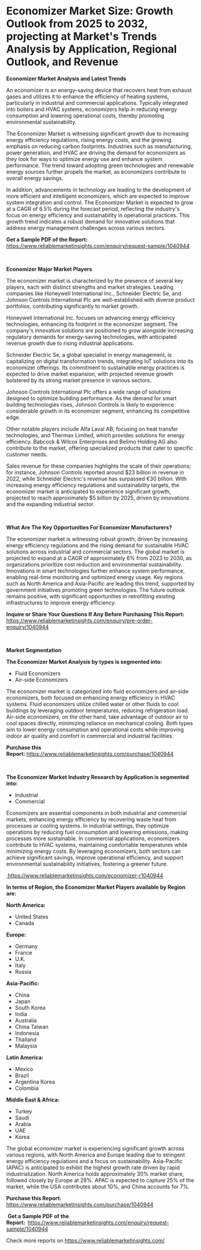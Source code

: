 <p><h1>Economizer Market Size: Growth Outlook from 2025 to 2032, projecting at Market's Trends Analysis by Application, Regional Outlook, and Revenue</h1></p><p><strong>Economizer Market Analysis and Latest Trends</strong></p>
<p><p>An economizer is an energy-saving device that recovers heat from exhaust gases and utilizes it to enhance the efficiency of heating systems, particularly in industrial and commercial applications. Typically integrated into boilers and HVAC systems, economizers help in reducing energy consumption and lowering operational costs, thereby promoting environmental sustainability.</p><p>The Economizer Market is witnessing significant growth due to increasing energy efficiency regulations, rising energy costs, and the growing emphasis on reducing carbon footprints. Industries such as manufacturing, power generation, and HVAC are driving the demand for economizers as they look for ways to optimize energy use and enhance system performance. The trend toward adopting green technologies and renewable energy sources further propels the market, as economizers contribute to overall energy savings.</p><p>In addition, advancements in technology are leading to the development of more efficient and intelligent economizers, which are expected to improve system integration and control. The Economizer Market is expected to grow at a CAGR of 6.5% during the forecast period, reflecting the industry's focus on energy efficiency and sustainability in operational practices. This growth trend indicates a robust demand for innovative solutions that address energy management challenges across various sectors.</p></p>
<p><strong>Get a Sample PDF of the Report:&nbsp;</strong> <a href="https://www.reliablemarketinsights.com/enquiry/request-sample/1040944?utm_campaign=2606&utm_medium=2&utm_source=Github&utm_content=ia&utm_term=20022025&utm_id=economizer">https://www.reliablemarketinsights.com/enquiry/request-sample/1040944</a></p>
<p>&nbsp;</p>
<p><strong>Economizer Major Market Players</strong></p>
<p><p>The economizer market is characterized by the presence of several key players, each with distinct strengths and market strategies. Leading companies like Honeywell International Inc., Schneider Electric Se, and Johnson Controls International Plc are well-established with diverse product portfolios, contributing significantly to market growth.</p><p>Honeywell International Inc. focuses on advancing energy efficiency technologies, enhancing its footprint in the economizer segment. The company's innovative solutions are positioned to grow alongside increasing regulatory demands for energy-saving technologies, with anticipated revenue growth due to rising industrial applications.</p><p>Schneider Electric Se, a global specialist in energy management, is capitalizing on digital transformation trends, integrating IoT solutions into its economizer offerings. Its commitment to sustainable energy practices is expected to drive market expansion, with projected revenue growth bolstered by its strong market presence in various sectors.</p><p>Johnson Controls International Plc offers a wide range of solutions designed to optimize building performance. As the demand for smart building technologies rises, Johnson Controls is likely to experience considerable growth in its economizer segment, enhancing its competitive edge.</p><p>Other notable players include Alfa Laval AB, focusing on heat transfer technologies, and Thermax Limited, which provides solutions for energy efficiency. Babcock & Wilcox Enterprises and Belimo Holding AG also contribute to the market, offering specialized products that cater to specific customer needs.</p><p>Sales revenue for these companies highlights the scale of their operations; for instance, Johnson Controls reported around $23 billion in revenue in 2022, while Schneider Electric's revenue has surpassed €30 billion. With increasing energy efficiency regulations and sustainability targets, the economizer market is anticipated to experience significant growth, projected to reach approximately $5 billion by 2025, driven by innovations and the expanding industrial sector.</p></p>
<p>&nbsp;</p>
<p><strong>What Are The Key Opportunities For Economizer Manufacturers?</strong></p>
<p><p>The economizer market is witnessing robust growth, driven by increasing energy efficiency regulations and the rising demand for sustainable HVAC solutions across industrial and commercial sectors. The global market is projected to expand at a CAGR of approximately 6% from 2023 to 2030, as organizations prioritize cost reduction and environmental sustainability. Innovations in smart technologies further enhance system performance, enabling real-time monitoring and optimized energy usage. Key regions such as North America and Asia-Pacific are leading this trend, supported by government initiatives promoting green technologies. The future outlook remains positive, with significant opportunities in retrofitting existing infrastructures to improve energy efficiency.</p></p>
<p><strong>Inquire or Share Your Questions If Any Before Purchasing This Report:</strong> <a href="https://www.reliablemarketinsights.com/enquiry/pre-order-enquiry/1040944?utm_campaign=2606&utm_medium=2&utm_source=Github&utm_content=ia&utm_term=20022025&utm_id=economizer">https://www.reliablemarketinsights.com/enquiry/pre-order-enquiry/1040944</a></p>
<p>&nbsp;</p>
<p><strong>Market Segmentation</strong></p>
<p><strong>The Economizer Market Analysis by types is segmented into:</strong></p>
<p><ul><li>Fluid Economizers</li><li>Air-side Economizers</li></ul></p>
<p><p>The economizer market is categorized into fluid economizers and air-side economizers, both focused on enhancing energy efficiency in HVAC systems. Fluid economizers utilize chilled water or other fluids to cool buildings by leveraging outdoor temperatures, reducing refrigeration load. Air-side economizers, on the other hand, take advantage of outdoor air to cool spaces directly, minimizing reliance on mechanical cooling. Both types aim to lower energy consumption and operational costs while improving indoor air quality and comfort in commercial and industrial facilities.</p></p>
<p><strong>Purchase this Report:&nbsp;</strong><a href="https://www.reliablemarketinsights.com/purchase/1040944?utm_campaign=2606&utm_medium=2&utm_source=Github&utm_content=ia&utm_term=20022025&utm_id=economizer">https://www.reliablemarketinsights.com/purchase/1040944</a></p>
<p>&nbsp;</p>
<p><strong>The Economizer Market Industry Research by Application is segmented into:</strong></p>
<p><ul><li>Industrial</li><li>Commercial</li></ul></p>
<p><p>Economizers are essential components in both industrial and commercial markets, enhancing energy efficiency by recovering waste heat from processes or cooling systems. In industrial settings, they optimize operations by reducing fuel consumption and lowering emissions, making processes more sustainable. In commercial applications, economizers contribute to HVAC systems, maintaining comfortable temperatures while minimizing energy costs. By leveraging economizers, both sectors can achieve significant savings, improve operational efficiency, and support environmental sustainability initiatives, fostering a greener future.</p></p>
<p><a href="https://www.reliablemarketinsights.com/economizer-r1040944?utm_campaign=2606&utm_medium=2&utm_source=Github&utm_content=ia&utm_term=20022025&utm_id=economizer">&nbsp;https://www.reliablemarketinsights.com/economizer-r1040944</a></p>
<p><strong>In terms of Region, the Economizer Market Players available by Region are:</strong></p>
<p>
    <p> <strong> North America: </strong>
        <ul>
            <li>United States</li>
            <li>Canada</li>
        </ul>
        </p> 
    <p> <strong> Europe: </strong>
        <ul>
            <li>Germany</li>
            <li>France</li>
            <li>U.K.</li>
            <li>Italy</li>
            <li>Russia</li>
        </ul>
        </p> 
    <p> <strong> Asia-Pacific: </strong>
        <ul>
            <li>China</li>
            <li>Japan</li>
            <li>South Korea</li>
            <li>India</li>
            <li>Australia</li>
            <li>China Taiwan</li>
            <li>Indonesia</li>
            <li>Thailand</li>
            <li>Malaysia</li>
        </ul>
        </p> 
    <p> <strong> Latin America: </strong>
        <ul>
            <li>Mexico</li>
            <li>Brazil</li>
            <li>Argentina Korea</li>
            <li>Colombia</li>
        </ul>
        </p> 
    <p> <strong> Middle East & Africa: </strong>
        <ul>
            <li>Turkey</li>
            <li>Saudi</li>
            <li>Arabia</li>
            <li>UAE</li>
            <li>Korea</li>
        </ul>
    </p>
    </p>
<p><p>The global economizer market is experiencing significant growth across various regions, with North America and Europe leading due to stringent energy efficiency regulations and a focus on sustainability. Asia-Pacific (APAC) is anticipated to exhibit the highest growth rate driven by rapid industrialization. North America holds approximately 30% market share, followed closely by Europe at 28%. APAC is expected to capture 25% of the market, while the USA contributes about 10%, and China accounts for 7%.</p></p>
<p><strong>Purchase this Report: </strong><a href="https://www.reliablemarketinsights.com/purchase/1040944?utm_campaign=2606&utm_medium=2&utm_source=Github&utm_content=ia&utm_term=20022025&utm_id=economizer">https://www.reliablemarketinsights.com/purchase/1040944</a></p>
<p>&nbsp;<strong>Get a Sample PDF of the Report:&nbsp;&nbsp;</strong><a href="https://www.reliablemarketinsights.com/enquiry/request-sample/1040944?utm_campaign=2606&utm_medium=2&utm_source=Github&utm_content=ia&utm_term=20022025&utm_id=economizer">https://www.reliablemarketinsights.com/enquiry/request-sample/1040944</a></p>
<p><strong></strong></p>
<p>Check more reports on <a href="https://www.reliablemarketinsights.com/?utm_campaign=2606&utm_medium=2&utm_source=Github&utm_content=ia&utm_term=20022025&utm_id=economizer">https://www.reliablemarketinsights.com/</a></p>